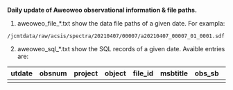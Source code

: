 **Daily update of Aweoweo observational information & file paths.**


1. aweoweo_file_*.txt show the data file paths of a given date. For exampla:
```
/jcmtdata/raw/acsis/spectra/20210407/00007/a20210407_00007_01_0001.sdf
```

2. aweoweo_sql_*.txt show the SQL records of a given date. Avaible entries are:

|utdate | obsnum | project | object | file_id | msbtitle | obs_sb | subsysnr | subbands | restfreq | molecule | transiti|
| ---- | ---- | ---- | ---- | ---- | ---- | ---- | ---- | ---- | ---- | ---- | ---- |
|      |      |      |      |      |      |      |      |      |      |      |      |
